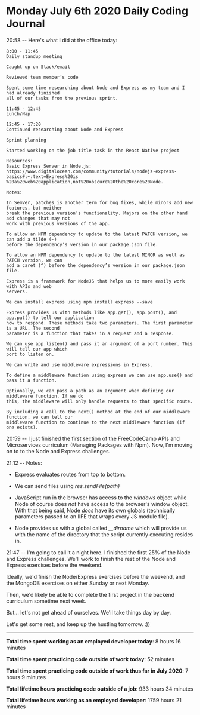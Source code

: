 # Monday July 6th 2020 Daily Coding Journal

20:58 -- Here's what I did at the office today:

```
8:00 - 11:45
Daily standup meeting

Caught up on Slack/email

Reviewed team member’s code

Spent some time researching about Node and Express as my team and I had already finished
all of our tasks from the previous sprint.

11:45 - 12:45
Lunch/Nap

12:45 - 17:20
Continued researching about Node and Express

Sprint planning

Started working on the job title task in the React Native project

Resources:
Basic Express Server in Node.js:
https://www.digitalocean.com/community/tutorials/nodejs-express-basics#:~:text=Express%20is
%20a%20web%20application,not%20obscure%20the%20core%20Node.

Notes:

In SemVer, patches is another term for bug fixes, while minors add new features, but neither
break the previous version’s functionality. Majors on the other hand add changes that may not
work with previous versions of the app.

To allow an NPM dependency to update to the latest PATCH version, we can add a tilde (~)
before the dependency’s version in our package.json file.

To allow an NPM dependency to update to the latest MINOR as well as PATCH version, we can
add a caret (^) before the dependency’s version in our package.json file.

Express is a framework for NodeJS that helps us to more easily work with APIs and web
servers.

We can install express using npm install express --save

Express provides us with methods like app.get(), app.post(), and app.put() to tell our application
how to respond. These methods take two parameters. The first parameter is a URL. The second
parameter is a function that takes in a request and a response.

We can use app.listen() and pass it an argument of a port number. This will tell our app which
port to listen on.

We can write and use middleware expressions in Express.

To define a middleware function using express we can use app.use() and pass it a function.

Optionally, we can pass a path as an argument when defining our middleware function. If we do
this, the middleware will only handle requests to that specific route.

By including a call to the next() method at the end of our middleware function, we can tell our
middleware function to continue to the next middleware function (if one exists).
```

20:59 -- I just finished the first section of the FreeCodeCamp APIs and Microservices curriculum (Managing Packages with Npm). Now, I'm moving on to to the Node and Express challenges.

21:12 -- Notes:

- Express evaluates routes from top to bottom.

- We can send files using _res.sendFile(path)_

- JavaScript run in the browser has access to the _windows_ object while Node of course does _not_ have access to the browser's window object. With that being said, Node _does_ have its own globals (technically parameters passed to an IIFE that wraps every JS module file).

- Node provides us with a global called _\_\_dirname_ which will provide us with the name of the directory that the script currently executing resides in.

21:47 -- I'm going to call it a night here. I finished the first 25% of the Node and Express challenges. We'll work to finish the rest of the Node and Express exercises before the weekend.

Ideally, we'd finish the Node/Express exercises before the weekend, and the MongoDB exercises on either Sunday or next Monday.

Then, we'd likely be able to complete the first project in the backend curriculum sometime next week.

But... let's not get ahead of ourselves. We'll take things day by day.

Let's get some rest, and keep up the hustling tomorrow. :))

---

**Total time spent working as an employed developer today**: 8 hours 16 minutes

**Total time spent practicing code outside of work today**: 52 minutes

**Total time spent practicing code outside of work thus far in July 2020**: 7 hours 9 minutes

**Total lifetime hours practicing code outside of a job**: 933 hours 34 minutes

**Total lifetime hours working as an employed developer**: 1759 hours 21 minutes
